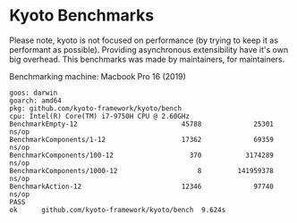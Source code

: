 
# Kyoto Benchmarks

Please note, kyoto is not focused on performance (by trying to keep it as performant as possible).
Providing asynchronous extensibility have it's own big overhead.
This benchmarks was made by maintainers, for maintainers.

Benchmarking machine: Macbook Pro 16 (2019)

```
goos: darwin
goarch: amd64
pkg: github.com/kyoto-framework/kyoto/bench
cpu: Intel(R) Core(TM) i7-9750H CPU @ 2.60GHz
BenchmarkEmpty-12                          45788             25301 ns/op
BenchmarkComponents/1-12                   17362             69359 ns/op
BenchmarkComponents/100-12                   370           3174289 ns/op
BenchmarkComponents/1000-12                    8         141959378 ns/op
BenchmarkAction-12                         12346             97740 ns/op
PASS
ok      github.com/kyoto-framework/kyoto/bench  9.624s
```
